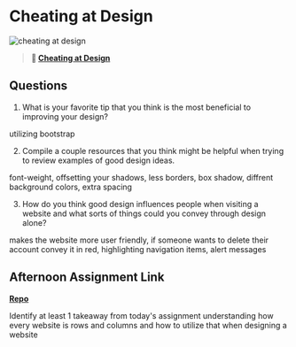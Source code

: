 # Cheating at Design

![cheating at design](https://bcw.blob.core.windows.net/public/img/courses/5247609446691139)

> **📖 [Cheating at Design](https://codeworksacademy.com/fs-student-guide/resources/wk1/04-Cheating-at-Design)**

## Questions

1. What is your favorite tip that you think is the most beneficial to improving your design?

utilizing bootstrap 

2. Compile a couple resources that you think might be helpful when trying to review examples of good design ideas.

font-weight, offsetting your shadows, less borders, box shadow, diffrent background colors, extra spacing

3. How do you think good design influences people when visiting a website and what sorts of things could you convey through design alone?

makes the website more user friendly, if someone wants to delete their account convey it in red, highlighting navigation items, alert messages

## Afternoon Assignment Link

**[Repo](https://github.com/moathabdulrazak/clonesitee)**

Identify at least 1 takeaway from today's assignment
understanding how every website is rows and columns and how to utilize that when designing a website
